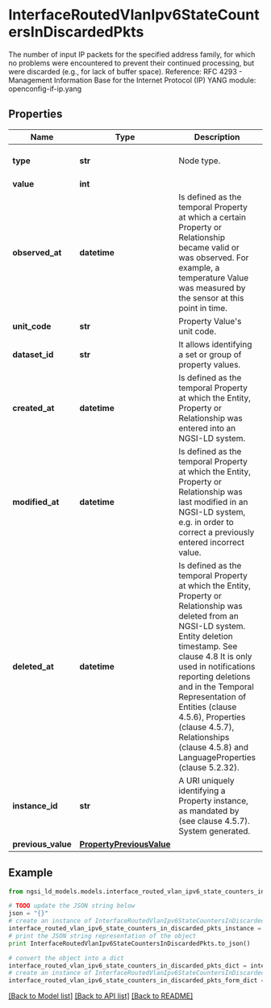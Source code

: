 # InterfaceRoutedVlanIpv6StateCountersInDiscardedPkts

The number of input IP packets for the specified address family, for which no problems were encountered to prevent their continued processing, but were discarded (e.g., for lack of buffer space).  Reference: RFC 4293 - Management Information Base for the Internet Protocol (IP)  YANG module: openconfig-if-ip.yang 

## Properties

Name | Type | Description | Notes
------------ | ------------- | ------------- | -------------
**type** | **str** | Node type.  | [optional] [default to 'Property']
**value** | **int** |  | 
**observed_at** | **datetime** | Is defined as the temporal Property at which a certain Property or Relationship became valid or was observed. For example, a temperature Value was measured by the sensor at this point in time.  | [optional] 
**unit_code** | **str** | Property Value&#39;s unit code.  | [optional] 
**dataset_id** | **str** | It allows identifying a set or group of property values.  | [optional] 
**created_at** | **datetime** | Is defined as the temporal Property at which the Entity, Property or Relationship was entered into an NGSI-LD system.  | [optional] [readonly] 
**modified_at** | **datetime** | Is defined as the temporal Property at which the Entity, Property or Relationship was last modified in an NGSI-LD system, e.g. in order to correct a previously entered incorrect value.  | [optional] [readonly] 
**deleted_at** | **datetime** | Is defined as the temporal Property at which the Entity, Property or Relationship was deleted from an NGSI-LD system.  Entity deletion timestamp. See clause 4.8 It is only used in notifications reporting deletions and in the Temporal Representation of Entities (clause 4.5.6), Properties (clause 4.5.7), Relationships (clause 4.5.8) and LanguageProperties (clause 5.2.32).  | [optional] [readonly] 
**instance_id** | **str** | A URI uniquely identifying a Property instance, as mandated by (see clause 4.5.7). System generated.  | [optional] [readonly] 
**previous_value** | [**PropertyPreviousValue**](PropertyPreviousValue.md) |  | [optional] 

## Example

```python
from ngsi_ld_models.models.interface_routed_vlan_ipv6_state_counters_in_discarded_pkts import InterfaceRoutedVlanIpv6StateCountersInDiscardedPkts

# TODO update the JSON string below
json = "{}"
# create an instance of InterfaceRoutedVlanIpv6StateCountersInDiscardedPkts from a JSON string
interface_routed_vlan_ipv6_state_counters_in_discarded_pkts_instance = InterfaceRoutedVlanIpv6StateCountersInDiscardedPkts.from_json(json)
# print the JSON string representation of the object
print InterfaceRoutedVlanIpv6StateCountersInDiscardedPkts.to_json()

# convert the object into a dict
interface_routed_vlan_ipv6_state_counters_in_discarded_pkts_dict = interface_routed_vlan_ipv6_state_counters_in_discarded_pkts_instance.to_dict()
# create an instance of InterfaceRoutedVlanIpv6StateCountersInDiscardedPkts from a dict
interface_routed_vlan_ipv6_state_counters_in_discarded_pkts_form_dict = interface_routed_vlan_ipv6_state_counters_in_discarded_pkts.from_dict(interface_routed_vlan_ipv6_state_counters_in_discarded_pkts_dict)
```
[[Back to Model list]](../README.md#documentation-for-models) [[Back to API list]](../README.md#documentation-for-api-endpoints) [[Back to README]](../README.md)


